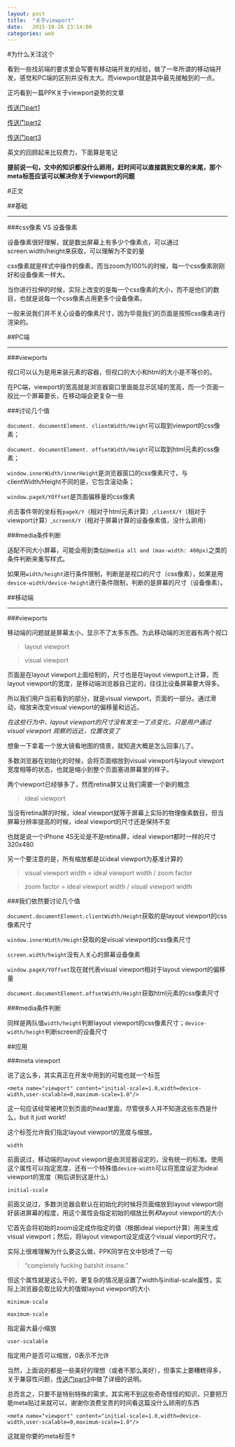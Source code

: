 ```yaml
---
layout: post
title:  "关于viewport"
date:   2015-10-26 23:14:00
categories: web
---
```

#为什么关注这个

看到一些找前端的要求里会写要有移动端开发的经验，做了一年所谓的移动端开发，感觉和PC端的区别并没有太大。而viewport就是其中最先接触到的一点。

正巧看到一篇PPK关于viewport姿势的文章

[传送门part1](http://www.quirksmode.org/mobile/viewports.html)

[传送门part2](http://www.quirksmode.org/mobile/viewports2.html)

[传送门part3](http://www.quirksmode.org/mobile/metaviewport/)

英文的回顾起来比较费力，下面算是笔记

**提前说一句，文中的知识都没什么卵用，赶时间可以直接跳到文章的末尾，那个meta标签应该可以解决你关于viewport的问题**

#正文

##基础
***

###css像素 VS 设备像素

设备像素很好理解，就是数出屏幕上有多少个像素点，可以通过screen.width/height来获取，可以理解为不变的量

css像素就是样式中操作的像素，而当zoom为100%的时候，每一个css像素刚刚好和设备像素一样大。

当你进行拉伸的时候，实际上改变的是每一个css像素的大小，而不是他们的数目，也就是说每一个css像素占用更多个设备像素。

一般来说我们并不关心设备的像素尺寸，因为毕竟我们的页面是按照css像素进行渲染的。

##PC端
***

###viewports

视口可以认为是用来装<html>元素的容器，但视口的大小和html的大小是不等价的。

在PC端，viewport的宽高就是浏览器窗口里面能显示区域的宽高，而一个页面一般比一个屏幕要长，在移动端会更复杂一些

###讨论几个值

`document. documentElement. clientWidth/Height`可以取到viewport的css像素；

`document. documentElement. offsetWidth/Height`可以取到html元素的css像素；

`window.innerWidth/innerHeight`是浏览器窗口的css像素尺寸，与clientWidth/Height不同的是，它包含滚动条；

`window.pageX/YOffset`是页面偏移量的css像素

点击事件带的坐标有`pageX/Y`（相对于html元素计算）,`clientX/Y`（相对于viewport计算）,`screenX/Y`（相对于屏幕计算的设备像素值，没什么卵用）

###media条件判断

适配不同大小屏幕，可能会用到类似`@media all and (max-width: 400px)`之类的条件判断来重写样式。

如果用`width/height`进行条件限制，判断是是视口的尺寸（css像素），如果是用`device-width/device-height`进行条件限制，判断的是屏幕的尺寸（设备像素）。

##移动端
***

###viewports

移动端的问题就是屏幕太小，显示不了太多东西。为此移动端的浏览器有两个视口

>layout viewport

>visual viewport

页面是在layout viewport上面绘制的，尺寸也是在layout viewport上计算，而layout viewport的宽度，是移动端浏览器自己定的，往往比设备屏幕要大得多。

所以我们用户当前看到的部分，就是visual viewport，页面的一部分。通过滑动，缩放来改变visual viewport的偏移量和远近。

*在这些行为中，layout viewport的尺寸没有发生一丁点变化，只是用户通过visual viewport 观察的远近，位置改变了*

想象一下拿着一个放大镜看地图的情景，就知道大概是怎么回事儿了。

多数浏览器在初始化的时候，会将页面缩放到visual viewport与layout viewport宽度相等的状态，也就是缩小到整个页面塞进屏幕里的样子。

两个viewport已经够多了，然而retina屏又让我们需要一个新的概念

>ideal viewport

当没有retina屏的时候，ideal viewport就等于屏幕上实际的物理像素数目，但当屏幕分辨率提高的时候，ideal viewport的尺寸还是保持不变

也就是说一个iPhone 4S无论是不是retina屏，ideal viewport都时一样的尺寸320x480

另一个要注意的是，所有缩放都是以ideal viewport为基准计算的

>visual viewport width = ideal viewport width / zoom factor

>zoom factor = ideal viewport width / visual viewport width

###我们依然要讨论几个值

`document.documentElement.clientWidth/Height`获取的是layout viewport的css像素尺寸

`window.innerWidth/Height`获取的是visual viewport的css像素尺寸

`screen.width/height`没有人关心的屏幕设备像素

`window.pageX/YOffset`现在就代表visual viewport相对于layout viewport的偏移量

`document.documentElement.offsetWidth/Height`获取html元素的css像素尺寸

###media条件判断

同样是两队值`width/height`判断layout viewport的css像素尺寸；`device-width/height`判断screen的设备尺寸

##应用

###meta viewport

说了这么多，其实真正在开发中用到的可能也就一个标签

`<meta name="viewport" content="initial-scale=1.0,width=device-width,user-scalable=0,maximum-scale=1.0"/>`

这一句应该经常被拷贝到页面的head里面，尽管很多人并不知道这些东西是什么，but it just workt!

这个标签允许我们指定layout viewport的宽度与缩放。

`width`

前面说过，移动端的layout viewport是由浏览器设定的，没有统一的标准。使用这个属性可以指定宽度，还有一个特殊值`device-width`可以将宽度设定为ideal viewport的宽度（稍后讲到这是什么）

`initial-scale`

前面又说过，多数浏览器会默认在初始化的时候将页面缩放到layout viewport刚好装进屏幕的程度，用这个属性会指定初始的缩放比例*和*layout viewport的大小

它首先会将初始的zoom设定成你指定的值（根据ideal vieport计算）用来生成visual viewport；然后，将layout viewport设定成这个visual vieport的尺寸。

实际上很难理解为什么要这么做，PPK同学在文中怒喷了一句 

>“completely fucking batshit insane.”

但这个属性就是这么干的，更复杂的情况是设置了width与initial-scale属性，实际上浏览器会取比较大的值做layout viewport的大小

`minimum-scale`

`maximum-scale`

指定最大最小缩放

`user-scalable`

指定用户是否可以缩放，0表示不允许

当然，上面说的都是一些美好的理想（或者不那么美好），但事实上要糟糕得多，关于兼容性问题，[传送门part3](http://www.quirksmode.org/mobile/metaviewport/)中做了详细的说明。

总而言之，只要不是特别特殊的需求，其实用不到这些奇奇怪怪的知识，只要把万能meta贴过来就可以，谢谢你浪费宝贵的时间看这篇没什么卵用的东西

`<meta name="viewport" content="initial-scale=1.0,width=device-width,user-scalable=0,maximum-scale=1.0"/>`

这就是你要的meta标签↑
